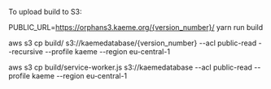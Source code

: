 To upload build to S3:

PUBLIC_URL=https://orphans3.kaeme.org/{version_number}/ yarn run build

aws s3 cp build/ s3://kaemedatabase/{version_number} --acl public-read  --recursive --profile kaeme --region eu-central-1

aws s3 cp build/service-worker.js  s3://kaemedatabase --acl public-read --profile kaeme --region eu-central-1